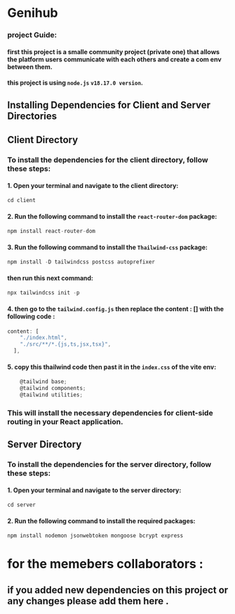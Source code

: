 # Genihub
### project Guide: 
#### first this project is a smalle community project (private one) that allows the platform users communicate with each others and create a com env between them. 
#### this project is using `node.js` `v18.17.0 version`. 
## Installing Dependencies for Client and Server Directories

## Client Directory

### To install the dependencies for the client directory, follow these steps:

#### 1. Open your terminal and navigate to the client directory:

```javascript
cd client
```

#### 2. Run the following command to install the `react-router-dom` package:

```javascript
npm install react-router-dom
```
#### 3. Run the following command to install the `Thailwind-css` package:

```javascript
npm install -D tailwindcss postcss autoprefixer
```
#### then run this next command:

```javascript
npx tailwindcss init -p
```

#### 4. then go to the `tailwind.config.js` then replace the content : [] with the following code :

```javascript
content: [
    "./index.html",
    "./src/**/*.{js,ts,jsx,tsx}",
  ],
```
#### 5. copy this thailwind code then past it in the `index.css` of the vite env:
```javascript
    @tailwind base;
    @tailwind components;
    @tailwind utilities;
```

### This will install the necessary dependencies for client-side routing in your React application.

## Server Directory
### To install the dependencies for the server directory, follow these steps:

#### 1. Open your terminal and navigate to the server directory:
```javascript
cd server
```

#### 2. Run the following command to install the required packages:

```javascript
npm install nodemon jsonwebtoken mongoose bcrypt express
```

# for the memebers collaborators : 
## if you added new dependencies on this project or any changes please add them here .
